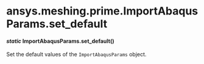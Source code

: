 <a id="ansys-meshing-prime-importabaqusparams-set-default"></a>

# ansys.meshing.prime.ImportAbaqusParams.set_default

<a id="ansys.meshing.prime.ImportAbaqusParams.set_default"></a>

#### *static* ImportAbaqusParams.set_default()

Set the default values of the `ImportAbaqusParams` object.

<!-- !! processed by numpydoc !! -->
